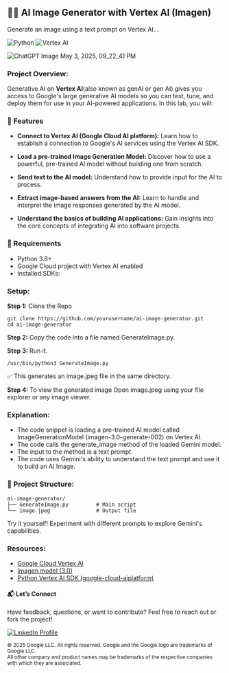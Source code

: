 ## 🧠✨ AI Image Generator with Vertex AI (Imagen)
Generate an image using a text prompt on Vertex AI...

![Python](https://img.shields.io/badge/Python-3.8%2B-blue.svg)
![Vertex AI](https://img.shields.io/badge/Powered%20by-Vertex%20AI-FF6F00.svg)

 ![ChatGPT Image May 3, 2025, 09_22_41 PM](https://github.com/user-attachments/assets/ef41b931-535a-4a8b-ae02-2bdead5700cd)

### Project Overview:

Generative AI on **Vertex AI**(also known as genAI or gen AI) gives you access to Google's large generative AI models so you can test, tune, and deploy them for use in your AI-powered applications. In this lab, you will:

### 🚀 Features
- **Connect to Vertex AI (Google Cloud AI platform):** Learn how to establish a connection to Google's AI services using the Vertex AI SDK.
  
- **Load a pre-trained Image Generation Model:** Discover how to use a powerful, pre-trained AI model without building one from scratch.
  
- **Send text to the AI model:** Understand how to provide input for the AI to process.
  
- **Extract image-based answers from the AI:** Learn to handle and interpret the image responses generated by the AI model.
  
- **Understand the basics of building AI applications:** Gain insights into the core concepts of integrating AI into software projects.

### 🧰 Requirements

- Python 3.8+
- Google Cloud project with Vertex AI enabled
- Installed SDKs:


### Setup:

**Step 1:**
Clone the Repo
```
git clone https://github.com/yourusername/ai-image-generator.git
cd ai-image-generator
```

**Step 2:**
Copy the code into a file named GenerateImage.py.

**Step 3:**
Run it.
```
/usr/bin/python3 GenerateImage.py
```
✅ This generates an image.jpeg file in the same directory.

**Step 4:**
To view the generated image
Open image.jpeg using your file explorer or any image viewer.

### Explanation:

- The code snippet is loading a pre-trained AI model called ImageGenerationModel (imagen-3.0-generate-002) on Vertex AI.
- The code calls the generate_image method of the loaded Gemini model.
- The input to the method is a text prompt.
- The code uses Gemini's ability to understand the text prompt and use it to build an AI Image.


### 📂 Project Structure:

```
ai-image-generator/
├── GenerateImage.py         # Main script
└── image.jpeg               # Output file
```

Try it yourself! Experiment with different prompts to explore Gemini's capabilities.

### Resources:

- [Google Cloud Vertex AI](https://cloud.google.com/vertex-ai)
- [Imagen model (3.0)](https://cloud.google.com/vertex-ai/generative-ai/docs/image/overview)
- [Python Vertex AI SDK (google-cloud-aiplatform)](https://pypi.org/project/google-cloud-aiplatform/)

#### 📬 Let’s Connect
Have feedback, questions, or want to contribute? Feel free to reach out or fork the project!

<a href="https://www.linkedin.com/in/mansi-more-0943/"> ![LinkedIn Profile](https://img.shields.io/badge/LinkedIn-0077B5?style=for-the-badge&logo=linkedin&logoColor=white) </a>

<sub>© 2025 Google LLC. All rights reserved. Google and the Google logo are trademarks of Google LLC.  
All other company and product names may be trademarks of the respective companies with which they are associated.</sub>

